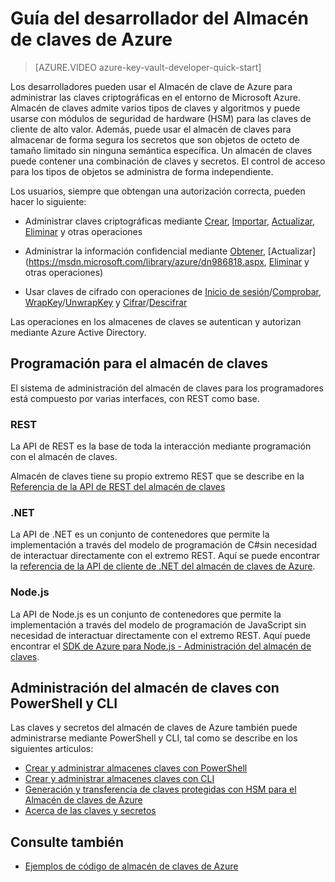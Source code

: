 <properties
   pageTitle="Guía del desarrollador del Almacén de claves | Microsoft Azure"
   description="Los desarrolladores pueden usar el Almacén de clave de Azure para administrar las claves criptográficas en el entorno de Microsoft Azure."
   services="key-vault"
   documentationCenter=""
   authors="BrucePerlerMS"
   manager="mbaldwin"
   editor="mbaldwin" />
<tags
   ms.service="key-vault"
   ms.devlang="na"
   ms.topic="article"
   ms.tgt_pltfrm="na"
   ms.workload="identity"
   ms.date="08/11/2015"
   ms.author="mbaldwin" />

# Guía del desarrollador del Almacén de claves de Azure

> [AZURE.VIDEO azure-key-vault-developer-quick-start]

Los desarrolladores pueden usar el Almacén de clave de Azure para administrar las claves criptográficas en el entorno de Microsoft Azure. Almacén de claves admite varios tipos de claves y algoritmos y puede usarse con módulos de seguridad de hardware (HSM) para las claves de cliente de alto valor. Además, puede usar el almacén de claves para almacenar de forma segura los secretos que son objetos de octeto de tamaño limitado sin ninguna semántica específica. Un almacén de claves puede contener una combinación de claves y secretos. El control de acceso para los tipos de objetos se administra de forma independiente.

Los usuarios, siempre que obtengan una autorización correcta, pueden hacer lo siguiente:

- Administrar claves criptográficas mediante [Crear](https://msdn.microsoft.com/library/azure/dn903634.aspx), [Importar](https://msdn.microsoft.com/library/azure/dn903626.aspx), [Actualizar](https://msdn.microsoft.com/library/azure/dn903616.aspx), [Eliminar](https://msdn.microsoft.com/library/azure/dn903611.aspx) y otras operaciones

- Administrar la información confidencial mediante [Obtener](https://msdn.microsoft.com/library/azure/dn903633.aspx), [Actualizar] (https://msdn.microsoft.com/library/azure/dn986818.aspx, [Eliminar](https://msdn.microsoft.com/library/azure/dn903613.aspx) y otras operaciones)

- Usar claves de cifrado con operaciones de [Inicio de sesión](https://msdn.microsoft.com/library/azure/dn878096.aspx)/[Comprobar](https://msdn.microsoft.com/library/azure/dn878082.aspx), [WrapKey](https://msdn.microsoft.com/library/azure/dn878066.aspx)/[UnwrapKey](https://msdn.microsoft.com/library/azure/dn878079.aspx) y [Cifrar](https://msdn.microsoft.com/library/azure/dn878060.aspx)/[Descifrar](https://msdn.microsoft.com/library/azure/dn878097.aspx)

Las operaciones en los almacenes de claves se autentican y autorizan mediante Azure Active Directory.

## Programación para el almacén de claves

El sistema de administración del almacén de claves para los programadores está compuesto por varias interfaces, con REST como base.

### REST

La API de REST es la base de toda la interacción mediante programación con el almacén de claves.

Almacén de claves tiene su propio extremo REST que se describe en la [Referencia de la API de REST del almacén de claves](https://msdn.microsoft.com/library/azure/dn903609.aspx)

### .NET

La API de .NET es un conjunto de contenedores que permite la implementación a través del modelo de programación de C#sin necesidad de interactuar directamente con el extremo REST. Aquí se puede encontrar la [referencia de la API de cliente de .NET del almacén de claves de Azure](https://msdn.microsoft.com/library/azure/dn903301.aspx).

### Node.js

La API de Node.js es un conjunto de contenedores que permite la implementación a través del modelo de programación de JavaScript sin necesidad de interactuar directamente con el extremo REST. Aquí puede encontrar el [SDK de Azure para Node.js - Administración del almacén de claves](http://azure.github.io/azure-sdk-for-node/azure-arm-keyvault/latest/).

## Administración del almacén de claves con PowerShell y CLI

Las claves y secretos del almacén de claves de Azure también puede administrarse mediante PowerShell y CLI, tal como se describe en los siguientes artículos:

- [Crear y administrar almacenes claves con PowerShell](key-vault-get-started.md)
- [Crear y administrar almacenes claves con CLI](key-vault-manage-with-cli.md)
- [Generación y transferencia de claves protegidas con HSM para el Almacén de claves de Azure](https://msdn.microsoft.com/library/azure/dn903624.aspx)
- [Acerca de las claves y secretos](https://msdn.microsoft.com/library/azure/dn903623.aspx)

## Consulte también

- [Ejemplos de código de almacén de claves de Azure](http://www.microsoft.com/download/details.aspx?id=45343)

<!---HONumber=August15_HO8-->
